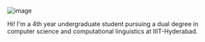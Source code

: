 ![image](https://github.com/user-attachments/assets/77a0951f-0896-461d-94c6-51cc14570236)

Hi! I'm a 4th year undergraduate student pursuing a dual degree in computer science and computational linguistics at IIIT-Hyderabad. 
